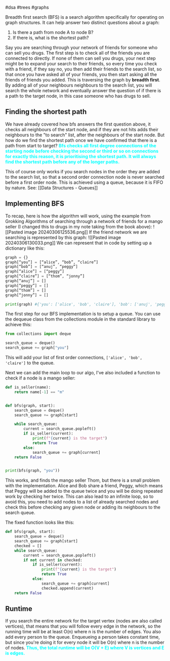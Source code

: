 #dsa #trees #graphs 

Breadth first search (BFS) is a search algorithm specifically for operating on graph structures. It can help answer two distinct questions about a graph:
1. Is there a path from node A to node B?
2. If there is, what is the shortest path?

Say you are searching through your network of friends for someone who can sell you drugs. The first step is to check all of the friends you are connected to directly. If none of them can sell you drugs, your next step might be to expand your search to their friends, so every time you check with a friend, if they say no, you then add their friends to the search list, so that once you have asked all of your friends, you then start asking all the friends of friends you added. This is traversing the graph by **breadth first**. By adding all of your neighbours neighbours to the search list, you will search the whole network and eventually answer the question of if there is a path to the target node, in this case someone who has drugs to sell.

## Finding the shortest path
We have already covered how bfs answers the first question above, it checks all neighbours of the start node, and if they are not hits adds their neighbours to the "to search" list, after the neighbours of the start node. But how do we find the shortest path once we have confirmed that there is a path from start to target? <span style="color: cyan; font-weight: bold;">Bfs checks all first degree connections of the starting node before checking the second or third or so on connections for exactly this reason, it is prioritising the shortest path. It will always find the shortest path before any of the longer paths.</span>

This of course only works if you search nodes in the order they are added to the search list, so that a second order connection node is never searched before a first order node. This is achieved using a queue, because it is FIFO by nature. See: [[Data Structures - Queues]]

## Implementing BFS
To recap, here is how the algorithm will work, using the example from Grokking Algorithms of searching through a network of friends for a mango seller (I changed this to drugs in my note taking from the book above):
![[Pasted image 20240306125536.png]]
If the friend network we are searching is represented by this graph:
![[Pasted image 20240306130033.png]]
We can represent that in code by setting up a dictionary like this:
```python
graph = {}
graph[“you”] = [“alice”, “bob”, “claire”]
graph[“bob”] = [“anuj”, “peggy”]
graph[“alice”] = [“peggy”]
graph[“claire”] = [“thom”, “jonny”]
graph[“anuj”] = []
graph[“peggy”] = []
graph[“thom”] = []
graph[“jonny”] = []

print(graph) #{'you': ['alice', 'bob', 'claire'], 'bob': ['anuj', 'peggy'], 'alice': ['peggy'], 'claire': ['thom', 'jonny'], 'anuj': [], 'peggy': [], 'thom': [], 'jonny': []}
```

The first step for our BFS implementation is to setup a queue. You can use the dequeue class from the collections module in the standard library to achieve this:
```python
from collections import deque

search_queue = deque()
search_queue += graph["you"]
```
 This will add your list of first order connections, `['alice', 'bob', 'claire']` to the queue.

Next we can add the main loop to our algo, I've also included a function to check if a node is a mango seller:
```python
def is_seller(name):
    return name[-1] == "m"


def bfs(graph, start):
    search_queue = deque()
    search_queue += graph[start]

    while search_queue:
        current = search_queue.popleft()
        if is_seller(current):
            print(f"{current} is the target")
            return True
        else:
            search_queue += graph[current]
    return False


print(bfs(graph, "you"))
```
This works, and finds the mango seller Thom, but there is a small problem with the implementation. Alice and Bob share a friend, Peggy, which means that Peggy will be added to the queue twice and you will be doing repeated work by checking her twice. This can also lead to an infinite loop, so to avoid this, you need to add nodes to a list of already searched nodes and check this before checking any given node or adding its neighbours to the search queue.

The fixed function looks like this:
```python
def bfs(graph, start):
    search_queue = deque()
    search_queue += graph[start]
    checked = []
    while search_queue:
        current = search_queue.popleft()
        if not current in checked:
            if is_seller(current):
                print(f"{current} is the target")
                return True
            else:
                search_queue += graph[current]
                checked.append(current)
    return False
```

## Runtime
If you search the entire network for the target vertex (nodes are also called vertices), that means that you will follow every edge in the network, so the running time will be at least O(n) where n is the number of edges. You also add every person to the queue. Enqueueing a person takes constant time, but since you're doing it for every node it will be O(n) where n is the number of nodes. <span style="color: cyan; font-weight: bold;">Thus, the total runtime will be O(V + E) where V is vertices and E is edges.</span>


